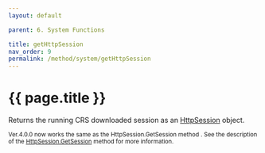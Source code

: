 ```yaml
---
layout: default

parent: 6. System Functions

title: getHttpSession
nav_order: 9
permalink: /method/system/getHttpSession
---
```




# {{ page.title }}

Returns the running CRS downloaded session as an [HttpSession]() object.

 

<small>Ver.4.0.0 now works the same as the HttpSession.GetSession method . See the description of the [HttpSession.GetSession]() method for more information. </small>
